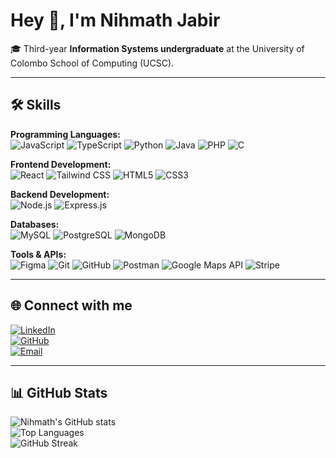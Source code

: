 # Hey 👋, I'm Nihmath Jabir  

🎓 Third-year **Information Systems undergraduate** at the University of Colombo School of Computing (UCSC).  

---

## 🛠️ Skills  

**Programming Languages:**  
![JavaScript](https://img.shields.io/badge/JavaScript-F7DF1E?style=for-the-badge&logo=javascript&logoColor=black)  ![TypeScript](https://img.shields.io/badge/TypeScript-3178C6?style=for-the-badge&logo=typescript&logoColor=white)  ![Python](https://img.shields.io/badge/Python-3776AB?style=for-the-badge&logo=python&logoColor=white)  ![Java](https://img.shields.io/badge/Java-007396?style=for-the-badge&logo=java&logoColor=white)  ![PHP](https://img.shields.io/badge/PHP-777BB4?style=for-the-badge&logo=php&logoColor=white)  ![C](https://img.shields.io/badge/C-00599C?style=for-the-badge&logo=c&logoColor=white)  

**Frontend Development:**  
![React](https://img.shields.io/badge/React-20232A?style=for-the-badge&logo=react&logoColor=61DAFB)  ![Tailwind CSS](https://img.shields.io/badge/Tailwind_CSS-38B2AC?style=for-the-badge&logo=tailwind-css&logoColor=white)  ![HTML5](https://img.shields.io/badge/HTML5-E34F26?style=for-the-badge&logo=html5&logoColor=white)  ![CSS3](https://img.shields.io/badge/CSS3-1572B6?style=for-the-badge&logo=css3&logoColor=white)  

**Backend Development:**  
![Node.js](https://img.shields.io/badge/Node.js-43853D?style=for-the-badge&logo=node.js&logoColor=white)  ![Express.js](https://img.shields.io/badge/Express.js-404D59?style=for-the-badge)  

**Databases:**  
![MySQL](https://img.shields.io/badge/MySQL-005C84?style=for-the-badge&logo=mysql&logoColor=white) ![PostgreSQL](https://img.shields.io/badge/PostgreSQL-316192?style=for-the-badge&logo=postgresql&logoColor=white)  ![MongoDB](https://img.shields.io/badge/MongoDB-4EA94B?style=for-the-badge&logo=mongodb&logoColor=white)  

**Tools & APIs:**  
![Figma](https://img.shields.io/badge/Figma-F24E1E?style=for-the-badge&logo=figma&logoColor=white)  ![Git](https://img.shields.io/badge/Git-F05032?style=for-the-badge&logo=git&logoColor=white)  ![GitHub](https://img.shields.io/badge/GitHub-100000?style=for-the-badge&logo=github&logoColor=white)  ![Postman](https://img.shields.io/badge/Postman-FF6C37?style=for-the-badge&logo=postman&logoColor=white)  ![Google Maps API](https://img.shields.io/badge/Google_Maps_API-4285F4?style=for-the-badge&logo=google-maps&logoColor=white)  ![Stripe](https://img.shields.io/badge/Stripe-008CDD?style=for-the-badge&logo=stripe&logoColor=white)  
 
---

## 🌐 Connect with me  
[![LinkedIn](https://img.shields.io/badge/LinkedIn-0A66C2?style=for-the-badge&logo=linkedin&logoColor=white)](https://linkedin.com/in/nihmath-jabir-702923285)  
[![GitHub](https://img.shields.io/badge/GitHub-100000?style=for-the-badge&logo=github&logoColor=white)](https://github.com/jabir0331)  
[![Email](https://img.shields.io/badge/Email-D14836?style=for-the-badge&logo=gmail&logoColor=white)](mailto:mnnjabir@gmail.com)  

---

## 📊 GitHub Stats  
![Nihmath's GitHub stats](https://github-readme-stats.vercel.app/api?username=jabir0331&show_icons=true&theme=radical)  
![Top Languages](https://github-readme-stats.vercel.app/api/top-langs/?username=jabir0331&layout=compact&theme=radical)  
![GitHub Streak](https://streak-stats.demolab.com?user=jabir0331&theme=radical)  

